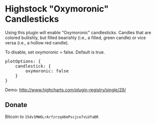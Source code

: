 Highstock "Oxymoronic" Candlesticks
=================================

Using this plugin will enable "Oxymoronic" candlesticks. Candles that are colored bullishly, but filled bearishly (i.e., a filled, green candle) or vice versa (i.e., a hollow red candle).

To disable, set oxymoronic = false. Default is true.
<pre>
plotOptions: {
    candlestick: {
        oxymoronic: false
    }
}
</pre>

Demo: http://www.highcharts.com/plugin-registry/single/29/

Donate
---
Bitcoin to <code>15dv1MW6LrArfzrzq46mPscjce7vLUfaBR</code>
